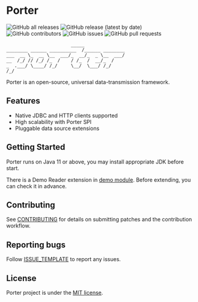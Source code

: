 # Porter

![GitHub all releases](https://img.shields.io/github/downloads/arjenzhou/porter/total)
![GitHub release (latest by date)](https://img.shields.io/github/v/release/arjenzhou/porter)
![GitHub contributors](https://img.shields.io/github/contributors/arjenzhou/porter)
![GitHub issues](https://img.shields.io/github/issues-raw/arjenzhou/porter)
![GitHub pull requests](https://img.shields.io/github/issues-pr/arjenzhou/porter)

                            _____
    ________ ______ __________  /______ ________
    ___  __ \_  __ \__  ___/_  __/_  _ \__  ___/
    __  /_/ // /_/ /_  /    / /_  /  __/_  /
    _  .___/ \____/ /_/     \__/  \___/ /_/
    /_/

Porter is an open-source, universal data-transmission framework.

## Features

- Native JDBC and HTTP clients supported
- High scalability with Porter SPI
- Pluggable data source extensions

## Getting Started

Porter runs on Java 11 or above, you may install appropriate JDK before start.

There is a Demo Reader extension in [demo module](./demo/src). Before extending, you can check it in advance.

## Contributing

See [CONTRIBUTING](CONTRIBUTING.md) for details on submitting patches and the contribution workflow.

## Reporting bugs

Follow [ISSUE_TEMPLATE](ISSUE_TEMPLATE.md) to report any issues.

## License

Porter project is under the [MIT license](LICENSE).